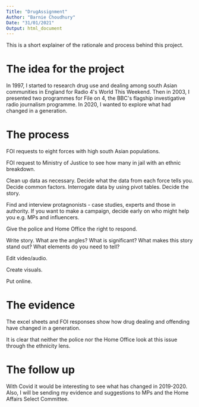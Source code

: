 ```yaml
---
Title: "DrugAssignment"
Author: "Barnie Choudhury"
Date: "31/01/2021"
Output: html_document
---
```


This is a short explainer of the rationale and process behind this project.

# The idea for the project

In 1997, I started to research drug use and dealing among south Asian communities in England for Radio 4's World This Weekend.
Then in 2003, I presented two programmes for File on 4, the BBC's flagship investigative radio journalism programme.
In 2020, I wanted to explore what had changed in a generation.

# The process

FOI requests to eight forces with high south Asian populations.

FOI request to Ministry of Justice to see how many in jail with an ethnic breakdown.

Clean up data as necessary.
Decide what the data from each force tells you. 
Decide common factors.
Interrogate data by using pivot tables.
Decide the story. 

Find and interview protagnonists - case studies, experts and those in authority.
If you want to make a campaign, decide early on who might help you e.g. MPs and influencers.

Give the police and Home Office the right to respond.

Write story. What are the angles? What is significant? What makes this story stand out? What elements do you need to tell?

Edit video/audio.

Create visuals.

Put online.

# The evidence

The excel sheets and FOI responses show how drug dealing and offending have changed in a generation.

It is clear that neither the police nor the Home Office look at this issue through the ethnicity lens.

# The follow up

With Covid it would be interesting to see what has changed in 2019-2020. 
Also, I will be sending my evidence and suggestions to MPs and the Home Affairs Select Committee. 
